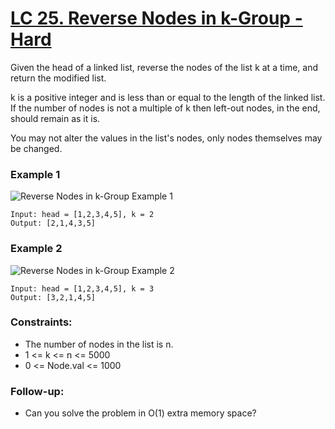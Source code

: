 # [LC 25. Reverse Nodes in k-Group - Hard](https://leetcode.com/problems/reverse-nodes-in-k-group/description/)

Given the head of a linked list, reverse the nodes of the list k at a time, and return the modified list.

k is a positive integer and is less than or equal to the length of the linked list. If the number of nodes is not a multiple of k then left-out nodes, in the end, should remain as it is.

You may not alter the values in the list's nodes, only nodes themselves may be changed.

### Example 1

![ Reverse Nodes in k-Group  Example 1](https://assets.leetcode.com/uploads/2020/10/03/reverse_ex1.jpg)  

```
Input: head = [1,2,3,4,5], k = 2
Output: [2,1,4,3,5]
```

### Example 2

![ Reverse Nodes in k-Group  Example 2](https://assets.leetcode.com/uploads/2020/10/03/reverse_ex2.jpg)  

```
Input: head = [1,2,3,4,5], k = 3
Output: [3,2,1,4,5]
```


### Constraints:

- The number of nodes in the list is n.
- 1 <= k <= n <= 5000
- 0 <= Node.val <= 1000

### Follow-up:

- Can you solve the problem in O(1) extra memory space?
